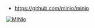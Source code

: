 * <https://github.com/minio/minio>

[![MINio](https://img.youtube.com/vi/KzZ2zCvHhl0/0.jpg)](https://www.youtube.com/watch?v=KzZ2zCvHhl0)